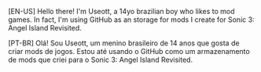 [EN-US] Hello there! I'm Useott, a 14yo brazilian boy who likes to mod games. In fact, I'm using GitHub as an storage for mods I create for Sonic 3: Angel Island Revisited.

[PT-BR] Olá! Sou Useott, um menino brasileiro de 14 anos que gosta de criar mods de jogos. Estou até usando o GitHub como um armazenamento de mods que criei para o Sonic 3: Angel Island Revisited.
